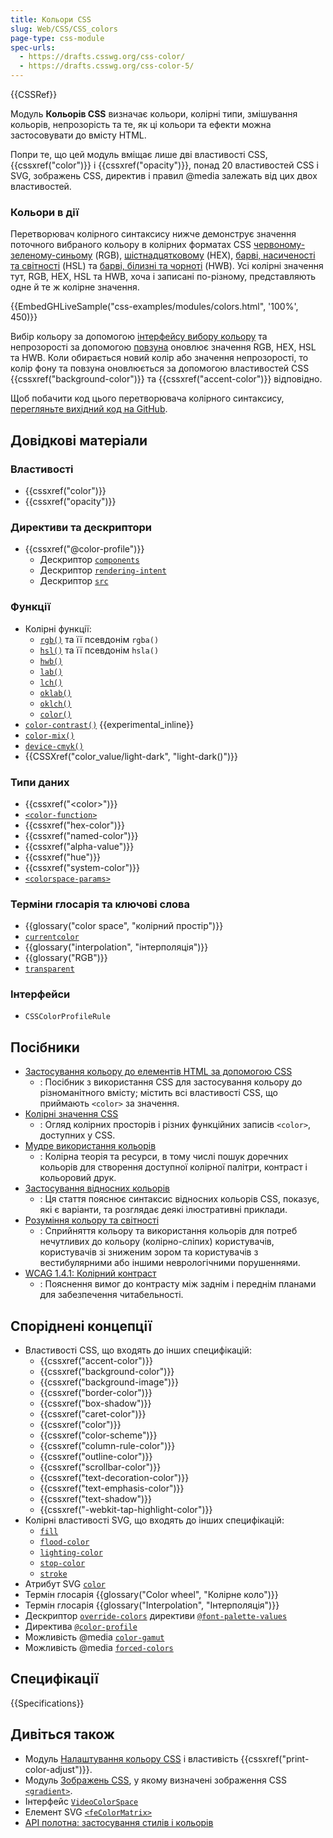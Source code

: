 ```yaml
---
title: Кольори CSS
slug: Web/CSS/CSS_colors
page-type: css-module
spec-urls:
  - https://drafts.csswg.org/css-color/
  - https://drafts.csswg.org/css-color-5/
---
```


{{CSSRef}}

Модуль **Кольорів CSS** визначає кольори, колірні типи, змішування кольорів, непрозорість та те, як ці кольори та ефекти можна застосовувати до вмісту HTML.

Попри те, що цей модуль вміщає лише дві властивості CSS, {{cssxref("color")}} і {{cssxref("opacity")}}, понад 20 властивостей CSS і SVG, зображень CSS, директив і правил @media залежать від цих двох властивостей.

### Кольори в дії

Перетворювач колірного синтаксису нижче демонструє значення поточного вибраного кольору в колірних форматах CSS [червоному-зеленому-синьому](/uk/docs/Web/CSS/color_value/rgb) (RGB), [шістнадцятковому](/uk/docs/Web/CSS/hex-color) (HEX), [барві, насиченості та світності](/uk/docs/Web/CSS/color_value/hsl) (HSL) та [барві, білизні та чорноті](/uk/docs/Web/CSS/color_value/hwb) (HWB). Усі колірні значення тут, RGB, HEX, HSL та HWB, хоча і записані по-різному, представляють одне й те ж колірне значення.

{{EmbedGHLiveSample("css-examples/modules/colors.html", '100%', 450)}}

Вибір кольору за допомогою [інтерфейсу вибору кольору](/uk/docs/Web/HTML/Element/input/color) та непрозорості за допомогою [повзуна](/uk/docs/Web/HTML/Element/input/range) оновлює значення RGB, HEX, HSL та HWB. Коли обирається новий колір або значення непрозорості, то колір фону та повзуна оновлюється за допомогою властивостей CSS {{cssxref("background-color")}} та {{cssxref("accent-color")}} відповідно.

Щоб побачити код цього перетворювача колірного синтаксису, [перегляньте вихідний код на GitHub](https://github.com/webdoky/css-examples/blob/main/modules/colors.html).

## Довідкові матеріали

### Властивості

- {{cssxref("color")}}
- {{cssxref("opacity")}}

### Директиви та дескриптори

- {{cssxref("@color-profile")}}
  - Дескриптор [`components`](/uk/docs/Web/CSS/@color-profile#deskryptory)
  - Дескриптор [`rendering-intent`](/uk/docs/Web/CSS/@color-profile#deskryptory)
  - Дескриптор [`src`](/uk/docs/Web/CSS/@color-profile#deskryptory)

### Функції

- Колірні функції:
  - [`rgb()`](/uk/docs/Web/CSS/color_value/rgb) та її псевдонім `rgba()`
  - [`hsl()`](/uk/docs/Web/CSS/color_value/hsl) та її псевдонім `hsla()`
  - [`hwb()`](/uk/docs/Web/CSS/color_value/hwb)
  - [`lab()`](/uk/docs/Web/CSS/color_value/lab)
  - [`lch()`](/uk/docs/Web/CSS/color_value/lch)
  - [`oklab()`](/uk/docs/Web/CSS/color_value/oklab)
  - [`oklch()`](/uk/docs/Web/CSS/color_value/oklch)
  - [`color()`](/uk/docs/Web/CSS/color_value/color)
- [`color-contrast()`](/uk/docs/Web/CSS/color_value/color-contrast) {{experimental_inline}}
- [`color-mix()`](/uk/docs/Web/CSS/color_value/color-mix)
- [`device-cmyk()`](/uk/docs/Web/CSS/color_value/device-cmyk)
- {{CSSXref("color_value/light-dark", "light-dark()")}}

### Типи даних

- {{cssxref("&lt;color&gt;")}}
- [`<color-function>`](#funktsii)
- {{cssxref("hex-color")}}
- {{cssxref("named-color")}}
- {{cssxref("alpha-value")}}
- {{cssxref("hue")}}
- {{cssxref("system-color")}}
- [`<colorspace-params>`](/uk/docs/Web/CSS/color_value/color#vykorystannia-napered-vyzhachenykh-kolirnykh-prostoriv-vkupi-z-color)

### Терміни глосарія та ключові слова

- {{glossary("color space", "колірний простір")}}
- [`currentcolor`](/uk/docs/Web/CSS/color_value#kliuchove-slovo-currentcolor)
- {{glossary("interpolation", "інтерполяція")}}
- {{glossary("RGB")}}
- [`transparent`](/uk/docs/Web/CSS/named-color#transparent)

### Інтерфейси

- `CSSColorProfileRule`

## Посібники

- [Застосування кольору до елементів HTML за допомогою CSS](/uk/docs/Web/CSS/CSS_colors/Applying_color)
  - : Посібник з використання CSS для застосування кольору до різноманітного вмісту; містить всі властивості CSS, що приймають `<color>` за значення.
- [Колірні значення CSS](/uk/docs/Web/CSS/CSS_colors/Color_values)
  - : Огляд колірних просторів і різних функційних записів `<color>`, доступних у CSS.
- [Мудре використання кольорів](/uk/docs/Web/CSS/CSS_colors/Using_color_wisely)
  - : Колірна теорія та ресурси, в тому числі пошук доречних кольорів для створення доступної колірної палітри, контраст і кольоровий друк.
- [Застосування відносних кольорів](/uk/docs/Web/CSS/CSS_colors/Relative_colors)
  - : Ця стаття пояснює синтаксис відносних кольорів CSS, показує, які є варіанти, та розглядає деякі ілюстративні приклади.
- [Розуміння кольору та світності](/uk/docs/Web/Accessibility/Understanding_Colors_and_Luminance)
  - : Сприйняття кольору та використання кольорів для потреб нечутливих до кольору (колірно-сліпих) користувачів, користувачів зі зниженим зором та користувачів з вестибулярними або іншими неврологічними порушеннями.
- [WCAG 1.4.1: Колірний контраст](/uk/docs/Web/Accessibility/Understanding_WCAG/Perceivable/Color_contrast)
  - : Пояснення вимог до контрасту між заднім і переднім планами для забезпечення читабельності.

## Споріднені концепції

- Властивості CSS, що входять до інших специфікацій:
  - {{cssxref("accent-color")}}
  - {{cssxref("background-color")}}
  - {{cssxref("background-image")}}
  - {{cssxref("border-color")}}
  - {{cssxref("box-shadow")}}
  - {{cssxref("caret-color")}}
  - {{cssxref("color")}}
  - {{cssxref("color-scheme")}}
  - {{cssxref("column-rule-color")}}
  - {{cssxref("outline-color")}}
  - {{cssxref("scrollbar-color")}}
  - {{cssxref("text-decoration-color")}}
  - {{cssxref("text-emphasis-color")}}
  - {{cssxref("text-shadow")}}
  - {{cssxref("-webkit-tap-highlight-color")}}
- Колірні властивості SVG, що входять до інших специфікацій:
  - [`fill`](/uk/docs/Web/SVG/Attribute/fill)
  - [`flood-color`](/uk/docs/Web/SVG/Attribute/flood-color)
  - [`lighting-color`](/uk/docs/Web/SVG/Attribute/lighting-color)
  - [`stop-color`](/uk/docs/Web/SVG/Attribute/stop-color)
  - [`stroke`](/uk/docs/Web/SVG/Attribute/stroke)
- Атрибут SVG [`color`](/uk/docs/Web/SVG/Attribute/color)
- Термін глосарія {{glossary("Color wheel", "Колірне коло")}}
- Термін глосарія {{glossary("Interpolation", "Інтерполяція")}}
- Дескриптор [`override-colors`](/uk/docs/Web/CSS/@font-palette-values/override-colors) директиви [`@font-palette-values`](/uk/docs/Web/CSS/@font-palette-values)
- Директива [`@color-profile`](/uk/docs/Web/CSS/@color-profile)
- Можливість @media [`color-gamut`](/uk/docs/Web/CSS/@media/color-gamut)
- Можливість @media [`forced-colors`](/uk/docs/Web/CSS/@media/forced-colors)

## Специфікації

{{Specifications}}

## Дивіться також

- Модуль [Налаштування кольору CSS](/uk/docs/Web/CSS/CSS_color_adjustment) і властивість {{cssxref("print-color-adjust")}}.
- Модуль [Зображень CSS](/uk/docs/Web/CSS/CSS_images), у якому визначені зображення CSS [`<gradient>`](/uk/docs/Web/CSS/gradient).
- Інтерфейс [`VideoColorSpace`](/uk/docs/Web/API/VideoColorSpace)
- Елемент SVG [`<feColorMatrix>`](/uk/docs/Web/SVG/Element/feColorMatrix)
- [API полотна: застосування стилів і кольорів](/uk/docs/Web/API/Canvas_API/Tutorial/Applying_styles_and_colors#kolory)

